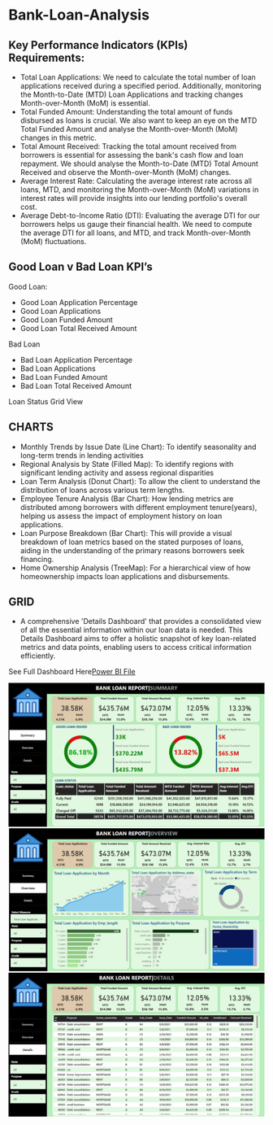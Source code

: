 # Bank-Loan-Analysis
## Key Performance Indicators (KPIs) Requirements:
- Total Loan Applications: We need to calculate the total number of loan applications received during a specified period. Additionally, monitoring the Month-to-Date (MTD) Loan Applications and tracking changes Month-over-Month (MoM) is essential.
- Total Funded Amount: Understanding the total amount of funds disbursed as loans is crucial. We also want to keep an eye on the MTD Total Funded Amount and analyse the Month-over-Month (MoM) changes in this metric.
- Total Amount Received: Tracking the total amount received from borrowers is essential for assessing the bank's cash flow and loan repayment. We should analyse the Month-to-Date (MTD) Total Amount Received and observe the Month-over-Month (MoM) changes.
- Average Interest Rate: Calculating the average interest rate across all loans, MTD, and monitoring the Month-over-Month (MoM) variations in interest rates will provide insights into our lending portfolio's overall cost.
- Average Debt-to-Income Ratio (DTI): Evaluating the average DTI for our borrowers helps us gauge their financial health. We need to compute the average DTI for all loans, and MTD, and track Month-over-Month (MoM) fluctuations.
  
## Good Loan v Bad Loan KPI’s
Good Loan:
- Good Loan Application Percentage
- Good Loan Applications
- Good Loan Funded Amount
- Good Loan Total Received Amount
  
Bad Loan
- Bad Loan Application Percentage
- Bad Loan Applications
- Bad Loan Funded Amount
- Bad Loan Total Received Amount
  
Loan Status Grid View

## CHARTS
- Monthly Trends by Issue Date (Line Chart):  To identify seasonality and long-term trends in lending activities
- Regional Analysis by State (Filled Map): To identify regions with significant lending activity and assess regional disparities
- Loan Term Analysis (Donut Chart): To allow the client to understand the distribution of loans across various term lengths.
- Employee Tenure Analysis (Bar Chart): How lending metrics are distributed among borrowers with different employment tenure(years), helping us assess the impact of employment history on loan applications.
- Loan Purpose Breakdown (Bar Chart): This will provide a visual breakdown of loan metrics based on the stated purposes of loans, aiding in the understanding of the primary reasons borrowers seek financing.
- Home Ownership Analysis (TreeMap): For a hierarchical view of how homeownership impacts loan applications and disbursements.

## GRID
- A comprehensive 'Details Dashboard' that provides a consolidated view of all the essential information within our loan data is needed. This Details Dashboard aims to offer a holistic snapshot of key loan-related metrics and data points, enabling users to access critical information efficiently.

See Full Dashboard Here[Power BI File](https://app.powerbi.com/links/bd1WCLDpWb?ctid=fcf88a03-5fad-4fee-a29b-004f34d4e9d8&pbi_source=linkShare&bookmarkGuid=54226666-1818-432e-bf97-163db46412b7)

![Bank Loan Analysis](https://github.com/aj852/Bank-Loan-Analysis/blob/08cf921dcc532b3124565eab48b835030940b896/Bank%20Loan%20Report_Summary.png)
![Bank Loan Analysis](https://github.com/aj852/Bank-Loan-Analysis/blob/08cf921dcc532b3124565eab48b835030940b896/Bank%20Loan%20Report_Overview.png)
![Bank Loan Analysis](https://github.com/aj852/Bank-Loan-Analysis/blob/08cf921dcc532b3124565eab48b835030940b896/Bank%20Loan%20Report_Details.png)




